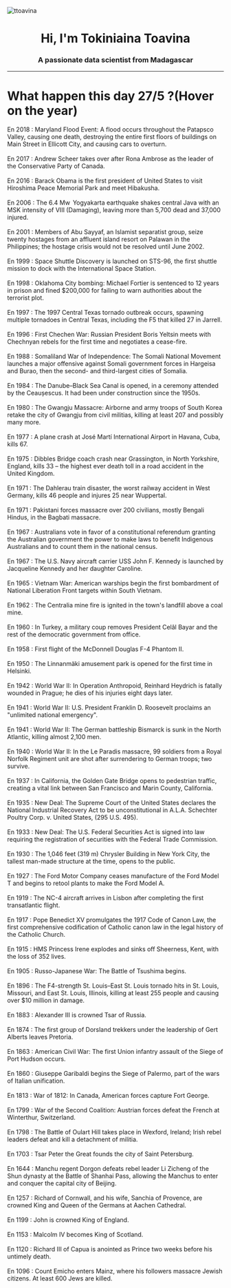 
<p align="left"> <img src="https://komarev.com/ghpvc/?username=ttoavina&label=Profile%20views&color=0e75b6&style=flat" alt="ttoavina" /> </p>
<h1 align="center">Hi, I'm Tokiniaina Toavina</h1>
<h3 align="center">A passionate data scientist from Madagascar</h3>
    
<hr/>
<h1> What happen this day 27/5 ?(Hover on the year)</h1>

En 2018 : Maryland Flood Event: A flood occurs throughout the Patapsco Valley, causing one death, destroying the entire first floors of buildings on Main Street in Ellicott City, and causing cars to overturn.
<br/><br/>
En 2017 : Andrew Scheer takes over after Rona Ambrose as the leader of the Conservative Party of Canada.
<br/><br/>
En 2016 : Barack Obama is the first president of United States to visit Hiroshima Peace Memorial Park and meet Hibakusha.
<br/><br/>
En 2006 : The 6.4 Mw  Yogyakarta earthquake shakes central Java with an MSK intensity of VIII (Damaging), leaving more than 5,700 dead and 37,000 injured.
<br/><br/>
En 2001 : Members of Abu Sayyaf, an Islamist separatist group, seize twenty hostages from an affluent island resort on Palawan in the Philippines; the hostage crisis would not be resolved until June 2002.
<br/><br/>
En 1999 : Space Shuttle Discovery is launched on STS-96, the first shuttle mission to dock with the International Space Station.
<br/><br/>
En 1998 : Oklahoma City bombing: Michael Fortier is sentenced to 12 years in prison and fined $200,000 for failing to warn authorities about the terrorist plot.
<br/><br/>
En 1997 : The 1997 Central Texas tornado outbreak occurs, spawning multiple tornadoes in Central Texas, including the F5 that killed 27 in Jarrell.
<br/><br/>
En 1996 : First Chechen War: Russian President Boris Yeltsin meets with Chechnyan rebels for the first time and negotiates a cease-fire.
<br/><br/>
En 1988 : Somaliland War of Independence: The Somali National Movement launches a major offensive against Somali government forces in Hargeisa and Burao, then the second- and third-largest cities of Somalia.
<br/><br/>
En 1984 : The Danube–Black Sea Canal is opened, in a ceremony attended by the Ceaușescus. It had been under construction since the 1950s.
<br/><br/>
En 1980 : The Gwangju Massacre: Airborne and army troops of South Korea retake the city of Gwangju from civil militias, killing at least 207 and possibly many more.
<br/><br/>
En 1977 : A plane crash at José Martí International Airport in Havana, Cuba, kills 67.
<br/><br/>
En 1975 : Dibbles Bridge coach crash near Grassington, in North Yorkshire, England, kills 33 – the highest ever death toll in a road accident in the United Kingdom.
<br/><br/>
En 1971 : The Dahlerau train disaster, the worst railway accident in West Germany, kills 46 people and injures 25 near Wuppertal.
<br/><br/>
En 1971 : Pakistani forces massacre over 200 civilians, mostly Bengali Hindus, in the Bagbati massacre.
<br/><br/>
En 1967 : Australians vote in favor of a constitutional referendum granting the Australian government the power to make laws to benefit Indigenous Australians and to count them in the national census.
<br/><br/>
En 1967 : The U.S. Navy aircraft carrier USS John F. Kennedy is launched by Jacqueline Kennedy and her daughter Caroline.
<br/><br/>
En 1965 : Vietnam War: American warships begin the first bombardment of National Liberation Front targets within South Vietnam.
<br/><br/>
En 1962 : The Centralia mine fire is ignited in the town's landfill above a coal mine.
<br/><br/>
En 1960 : In Turkey, a military coup removes President Celâl Bayar and the rest of the democratic government from office.
<br/><br/>
En 1958 : First flight of the McDonnell Douglas F-4 Phantom II.
<br/><br/>
En 1950 : The Linnanmäki amusement park is opened for the first time in Helsinki.
<br/><br/>
En 1942 : World War II: In Operation Anthropoid, Reinhard Heydrich is fatally wounded in Prague; he dies of his injuries eight days later.
<br/><br/>
En 1941 : World War II: U.S. President Franklin D. Roosevelt proclaims an "unlimited national emergency".
<br/><br/>
En 1941 : World War II: The German battleship Bismarck is sunk in the North Atlantic, killing almost 2,100 men.
<br/><br/>
En 1940 : World War II: In the Le Paradis massacre, 99 soldiers from a Royal Norfolk Regiment unit are shot after surrendering to German troops; two survive.
<br/><br/>
En 1937 : In California, the Golden Gate Bridge opens to pedestrian traffic, creating a vital link between San Francisco and Marin County, California.
<br/><br/>
En 1935 : New Deal: The Supreme Court of the United States declares the National Industrial Recovery Act to be unconstitutional in A.L.A. Schechter Poultry Corp. v. United States, (295 U.S. 495).
<br/><br/>
En 1933 : New Deal: The U.S. Federal Securities Act is signed into law requiring the registration of securities with the Federal Trade Commission.
<br/><br/>
En 1930 : The 1,046 feet (319 m) Chrysler Building in New York City, the tallest man-made structure at the time, opens to the public.
<br/><br/>
En 1927 : The Ford Motor Company ceases manufacture of the Ford Model T and begins to retool plants to make the Ford Model A.
<br/><br/>
En 1919 : The NC-4 aircraft arrives in Lisbon after completing the first transatlantic flight.
<br/><br/>
En 1917 : Pope Benedict XV promulgates the 1917 Code of Canon Law, the first comprehensive codification of Catholic canon law in the legal history of the Catholic Church.
<br/><br/>
En 1915 : HMS Princess Irene explodes and sinks off Sheerness, Kent, with the loss of 352 lives.
<br/><br/>
En 1905 : Russo-Japanese War: The Battle of Tsushima begins.
<br/><br/>
En 1896 : The F4-strength St. Louis–East St. Louis tornado hits in St. Louis, Missouri, and East St. Louis, Illinois, killing at least 255 people and causing over $10 million in damage.
<br/><br/>
En 1883 : Alexander III is crowned Tsar of Russia.
<br/><br/>
En 1874 : The first group of Dorsland trekkers under the leadership of Gert Alberts leaves Pretoria.
<br/><br/>
En 1863 : American Civil War: The first Union infantry assault of the Siege of Port Hudson occurs.
<br/><br/>
En 1860 : Giuseppe Garibaldi begins the Siege of Palermo, part of the wars of Italian unification.
<br/><br/>
En 1813 : War of 1812: In Canada, American forces capture Fort George.
<br/><br/>
En 1799 : War of the Second Coalition: Austrian forces defeat the French at Winterthur, Switzerland.
<br/><br/>
En 1798 : The Battle of Oulart Hill takes place in Wexford, Ireland; Irish rebel leaders defeat and kill a detachment of militia.
<br/><br/>
En 1703 : Tsar Peter the Great founds the city of Saint Petersburg.
<br/><br/>
En 1644 : Manchu regent Dorgon defeats rebel leader Li Zicheng of the Shun dynasty at the Battle of Shanhai Pass, allowing the Manchus to enter and conquer the capital city of Beijing.
<br/><br/>
En 1257 : Richard of Cornwall, and his wife, Sanchia of Provence, are crowned King and Queen of the Germans at Aachen Cathedral.
<br/><br/>
En 1199 : John is crowned King of England.
<br/><br/>
En 1153 : Malcolm IV becomes King of Scotland.
<br/><br/>
En 1120 : Richard III of Capua is anointed as Prince two weeks before his untimely death.
<br/><br/>
En 1096 : Count Emicho enters Mainz, where his followers massacre Jewish citizens. At least 600 Jews are killed.
<br/><br/>
